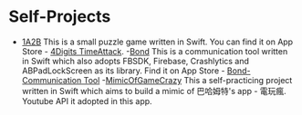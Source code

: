# Self-Projects
- [1A2B](https://github.com/michaelrevlis/1A2B/blob/master/README.md)
This is a small puzzle game written in Swift. You can find it on App Store - [4Digits TimeAttack](https://itunes.apple.com/tw/app/4digits-timeattack/id1173428410?mt=8).
-[Bond](https://github.com/michaelrevlis/Bond/blob/master/README.md)
This is a communication tool written in Swift which also adopts FBSDK, Firebase, Crashlytics and ABPadLockScreen as its library. Find it on App Store - [Bond-Communication Tool](https://itunes.apple.com/tw/app/bond-communication-tool/id1171012072?mt=8)
-[MimicOfGameCrazy](https://github.com/michaelrevlis/MimicOfGameCrazy/blob/master/README.md)
This a self-practicing project written in Swift which aims to build a mimic of 巴哈姆特's app - 電玩瘋. Youtube API it adopted in this app.
